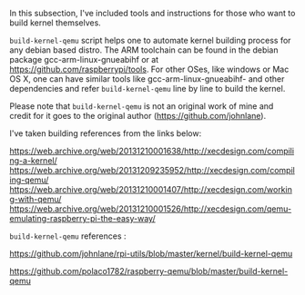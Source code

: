 In this subsection, I've included tools and instructions for those who want to build kernel themselves.

`build-kernel-qemu` script helps one to automate kernel building process for any debian based distro.
The ARM toolchain can be found in the debian package gcc-arm-linux-gnueabihf or at https://github.com/raspberrypi/tools. For other OSes, like windows or Mac OS X, one can have similar tools like gcc-arm-linux-gnueabihf- and other dependencies and refer `build-kernel-qemu` line by line to build the kernel.

Please note that `build-kernel-qemu` is not an original work of mine and credit for it goes to the original author (https://github.com/johnlane).

I've taken building references from the links below:

https://web.archive.org/web/20131210001638/http://xecdesign.com/compiling-a-kernel/
https://web.archive.org/web/20131209235952/http://xecdesign.com/compiling-qemu/
https://web.archive.org/web/20131210001407/http://xecdesign.com/working-with-qemu/
https://web.archive.org/web/20131210001526/http://xecdesign.com/qemu-emulating-raspberry-pi-the-easy-way/

`build-kernel-qemu` references :

https://github.com/johnlane/rpi-utils/blob/master/kernel/build-kernel-qemu

https://github.com/polaco1782/raspberry-qemu/blob/master/build-kernel-qemu
